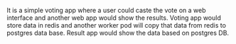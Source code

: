 It is a simple voting app where a user could caste the vote on a web interface and another web app would show the results. Voting app would store data in redis and another worker pod will copy that data from redis to postgres data base. Result app would show the data based on postgres DB.
